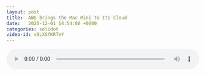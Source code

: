 ```yaml
---
layout: post
title:  AWS Brings the Mac Mini To Its Cloud
date:   2020-12-01 14:54:00 +0000
categories: solidot
video-id: v8LXSfKRTeY
---
```


<audio src="/assets/81827a7319bd9b2d133823ab4015101b.mp3" style="width: 100%;" controls></audio>


